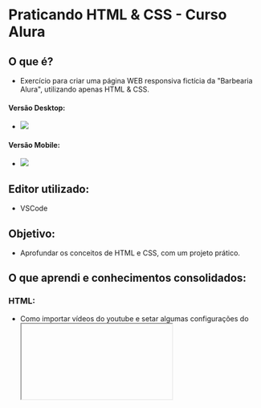 # Praticando HTML & CSS - Curso Alura

## O que é? 
  - Exercício para criar uma página WEB responsiva fictícia da "Barbearia Alura", utilizando apenas HTML & CSS.
  
  #### Versão Desktop:
  - <img src="https://media.giphy.com/media/jqkuBcPLj4Kz47Se4J/giphy.gif">  
  #### Versão Mobile:
  - <img src="https://media.giphy.com/media/WrOv7nQJllAQQn43ri/giphy.gif">

## Editor utilizado: 
  - VSCode

## Objetivo:
  - Aprofundar os conceitos de HTML e CSS, com um projeto prático.
  
## O que aprendi e conhecimentos consolidados: 

### HTML:
  - Como importar vídeos do youtube e setar algumas configurações do __*<iframe>*__;
  - Como importar um mapa diretamente do GoogleMaps e configurar o __*<iframe>*__;
  - Criar uma lista de produtos com título semântico __*h2*__;
  - A importância de utilizar dentro de nossas tags o __*alt*__ para tornar o site mais acessível e ajudar em nosso SEO;
  - Criação de um formulário que exija *placeholders* em seus __*<inputs>*__, como algumas informações obrigatórias, como: nome e sobrenome, e-mail, telefone, mensagem;
  - Dentro do formulário de contato utilizamos a tag __*<fieldset>__* onde o usuário pode selecionar a forma de contato;
  - Criar um **checkbox** com a __*tag fieldset com: select e option*__;
  - Criar uma tabela com as __*tags: table, thead, tr th, tbody, tr td*__;
  
### CSS:
  - Um pouco mais sobre __*@media-queries*__;
  - Utilização de **vh na viewport**;
  - Aplicação prática de alguns tipos de **display, como inline, inline-block, block, flex**;
  - Criação de um container utilizando __*max-width*__;
  - Estilização de tabelas;
  - **Formulários** com textareas utilizando *resize* estipulado por nós, no caso: *vertical*;
  - Utilizar __*:before, :after e :nth-child(n)*__;
  - Fazer o efeito de __*:hover*__ ser mais suave usando tempo em "ms" em nossa __*transition*__;
  - **Importar fontes** do Google;
  - **Resetar nosso CSS**;
  
## Contribuições
Pull requests são bem-vindo. Para maiores alterações favor abrir uma issue para conversarmos.
Caso tenha algo que possa ser melhorado, não hesite em me contatar :smile:

## License
- [RESET-CSS v2.0 | 20110126 | License: none (public domain)](http://meyerweb.com/eric/tools/css/reset/)
- MIT License - Copyright (c) 2020 william-takayama
- @alura-cursos
